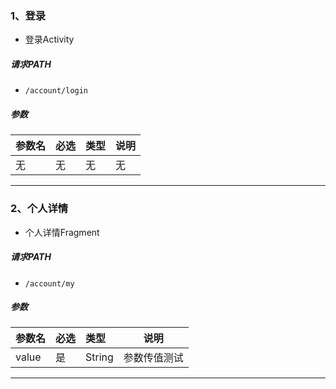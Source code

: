 ### 1、登录

- 登录Activity

##### 请求PATH
- `/account/login`
##### 参数

|参数名|必选|类型|说明|
|:----    |:---|:----- |-----   |
|无 | 无  |无 |无   |

-------------------------------------------------------------------------------------
### 2、个人详情

- 个人详情Fragment

##### 请求PATH
- `/account/my`
##### 参数

|参数名|必选|类型|说明|
|:----    |:---|:----- |-----   |
|value | 是  |String |参数传值测试   |
-------------------------------------------------------------------------------------